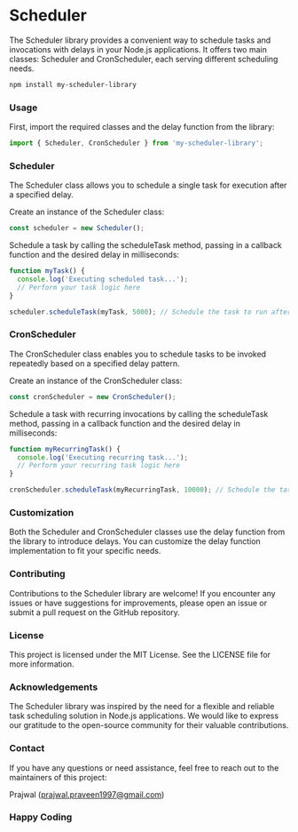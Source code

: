 # Scheduler
The Scheduler library provides a convenient way to schedule tasks and invocations with delays in your Node.js applications. It offers two main classes: Scheduler and CronScheduler, each serving different scheduling needs.

```bash
npm install my-scheduler-library
```

### Usage
First, import the required classes and the delay function from the library:

```ts
import { Scheduler, CronScheduler } from 'my-scheduler-library';
```

### Scheduler
The Scheduler class allows you to schedule a single task for execution after a specified delay.

Create an instance of the Scheduler class:

```ts
const scheduler = new Scheduler();
```
Schedule a task by calling the scheduleTask method, passing in a callback function and the desired delay in milliseconds:

```ts
function myTask() {
  console.log('Executing scheduled task...');
  // Perform your task logic here
}

scheduler.scheduleTask(myTask, 5000); // Schedule the task to run after a 5-second delay
```
### CronScheduler
The CronScheduler class enables you to schedule tasks to be invoked repeatedly based on a specified delay pattern.

Create an instance of the CronScheduler class:

```ts
const cronScheduler = new CronScheduler();
```

Schedule a task with recurring invocations by calling the scheduleTask method, passing in a callback function and the desired delay in milliseconds:

```ts
function myRecurringTask() {
  console.log('Executing recurring task...');
  // Perform your recurring task logic here
}

cronScheduler.scheduleTask(myRecurringTask, 10000); // Schedule the task to run every 10 seconds
```

### Customization
Both the Scheduler and CronScheduler classes use the delay function from the library to introduce delays. You can customize the delay function implementation to fit your specific needs.

### Contributing
Contributions to the Scheduler library are welcome! If you encounter any issues or have suggestions for improvements, please open an issue or submit a pull request on the GitHub repository.

### License
This project is licensed under the MIT License. See the LICENSE file for more information.

### Acknowledgements
The Scheduler library was inspired by the need for a flexible and reliable task scheduling solution in Node.js applications. We would like to express our gratitude to the open-source community for their valuable contributions.

### Contact
If you have any questions or need assistance, feel free to reach out to the maintainers of this project:

Prajwal (prajwal.praveen1997@gmail.com)

### Happy Coding